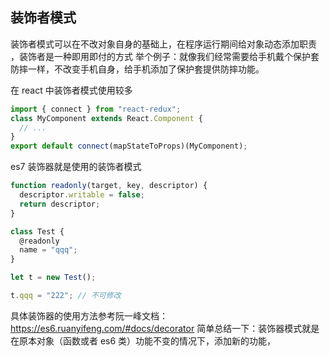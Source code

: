 ## 装饰者模式

装饰者模式可以在不改对象自身的基础上，在程序运行期间给对象动态添加职责
，装饰者是一种即用即付的方式
举个例子：就像我们经常需要给手机戴个保护套防摔一样，不改变手机自身，给手机添加了保护套提供防摔功能。

在 react 中装饰者模式使用较多

```js
import { connect } from "react-redux";
class MyComponent extends React.Component {
  // ...
}
export default connect(mapStateToProps)(MyComponent);
```

es7 装饰器就是使用的装饰者模式

```js
function readonly(target, key, descriptor) {
  descriptor.writable = false;
  return descriptor;
}

class Test {
  @readonly
  name = "qqq";
}

let t = new Test();

t.qqq = "222"; // 不可修改
```

具体装饰器的使用方法参考阮一峰文档：https://es6.ruanyifeng.com/#docs/decorator
简单总结一下：装饰器模式就是在原本对象（函数或者 es6 类）功能不变的情况下，添加新的功能，
